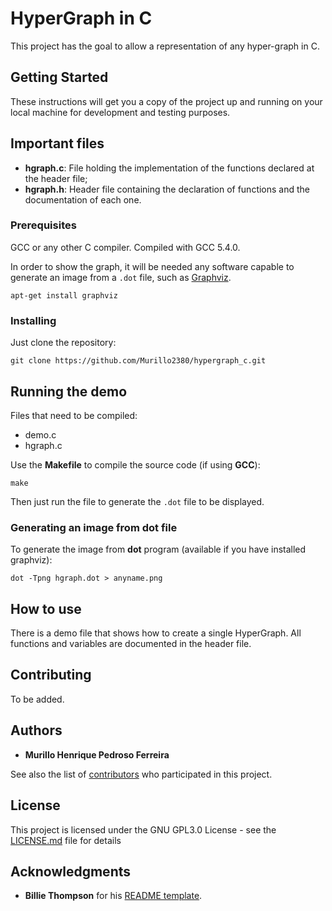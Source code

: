 # HyperGraph in C

This project has the goal to allow a representation of any hyper-graph in C.

## Getting Started

These instructions will get you a copy of the project up and running on your local machine for development and testing purposes.

## Important files

* **hgraph.c**: File holding the implementation of the functions declared at the header file;
* **hgraph.h**: Header file containing the declaration of functions and the documentation of each one.

### Prerequisites

GCC or any other C compiler. Compiled with GCC 5.4.0.

In order to show the graph, it will be needed any software capable to generate an image from a `.dot` file, such as [Graphviz](https://www.graphviz.org/download/ "Graphviz's Homepage").

```
apt-get install graphviz
```

### Installing

Just clone the repository:

```shell
git clone https://github.com/Murillo2380/hypergraph_c.git
```

## Running the demo

Files that need to be compiled:
* demo.c 
* hgraph.c

Use the **Makefile** to compile the source code (if using **GCC**):

```shell
make
```

Then just run the file to generate the `.dot` file to be displayed.

### Generating an image from dot file

To generate the image from **dot** program (available if you have installed graphviz):

```shell
dot -Tpng hgraph.dot > anyname.png
```

## How to use

There is a demo file that shows how to create a single HyperGraph. All functions and variables are documented in the header file.

## Contributing

To be added.

## Authors

* **Murillo Henrique Pedroso Ferreira**

See also the list of [contributors](https://github.com/Murillo2380/hypergraph_c/graphs/contributors) who participated in this project.

## License

This project is licensed under the GNU GPL3.0 License - see the [LICENSE.md](LICENSE) file for details

## Acknowledgments

* **Billie Thompson** for his [README template](https://gist.github.com/PurpleBooth/109311bb0361f32d87a2).
